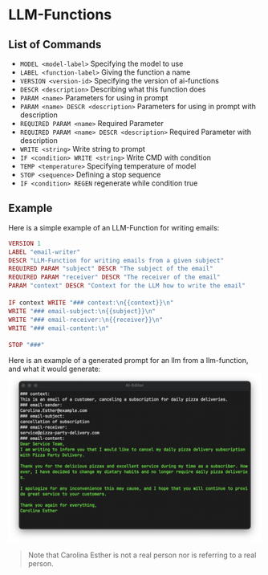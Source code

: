 # LLM-Functions

## List of Commands
- `MODEL <model-label>` Specifying the model to use
- `LABEL <function-label>` Giving the function a name
- `VERSION <version-id>` Specifying the version of ai-functions
- `DESCR <description>` Describing what this function does
- `PARAM <name>` Parameters for using in prompt
- `PARAM <name> DESCR <description>` Parameters for using in prompt with description
- `REQUIRED PARAM <name>` Required Parameter
- `REQUIRED PARAM <name> DESCR <description>` Required Parameter with description
- `WRITE <string>` Write string to prompt
- `IF <condition> WRITE <string>` Write CMD with condition
- `TEMP <temperature>`  Specifying temperature of model
- `STOP <sequence>` Defining a stop sequence
- `IF <condition> REGEN` regenerate while condition true

## Example
Here is a simple example of an LLM-Function for writing emails:
```RUBY
VERSION 1
LABEL "email-writer"
DESCR "LLM-Function for writing emails from a given subject"
REQUIRED PARAM "subject" DESCR "The subject of the email"
REQUIRED PARAM "receiver" DESCR "The receiver of the email"
PARAM "context" DESCR "Context for the LLM how to write the email"

IF context WRITE "### context:\n{{context}}\n"
WRITE "### email-subject:\n{{subject}}\n"
WRITE "### email-receiver:\n{{receiver}}\n"
WRITE "### email-content:\n"

STOP "###"
```

Here is an example of a generated prompt for an llm from a llm-function, and what it would generate:
![Vision of Pizza Delivery Subscription Cancellation with LLM-Function](img/Pizza.png)
> Note that Carolina Esther is not a real person nor is referring to a real person.